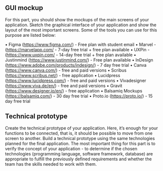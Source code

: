 ## GUI mockup
 
For this part, you should show the mockups of the main screens of your application.
Sketch the graphical interface of your application and show the layout of the most important
screens. Some of the tools you can use for this purpose are listed below:

• Figma (https://www.figma.com/) - Free plan with student email
• Marvel - (https://marvelapp.com/ - 7-day free trial + free plan available
• UXPin - (https://www.uxpin.com/ - 14-day free trial + free plan available
• Justinmind (https://www.justinmind.com/) - Free plan available
• InDesign (https://www.adobe.com/products/indesign/) - 7 day free trial
• Canva (https://www.canva.com/) - free and paid versions
• Scribus (https://www.scribus.net/) - free application
• Lucidpress (https://www.lucidpress.com/) - free and paid versions
• Vivadesigner (https://www.viva.de/en/) - free and paid versions
• Gravit (https://www.designer.io/en/) - free application
• Balsamiq Mockups (https://balsamiq.com/) - 30 day free trial
• Proto.io (https://proto.io/) - 15 day free trial

## Technical prototype

Create the technical prototype of your application. Here, it’s enough for your functions to
be connected, that is, it should be possible to move from one screen to another. Build
a technical prototype using the same technologies planned for the final application. The most
important thing for this part is to verify the concept of your application - to determine if
the chosen technologies (programming language, software framework, database) are appropriate
to fulfill the previously defined requirements and whether the team has the skills needed to work
with them.
